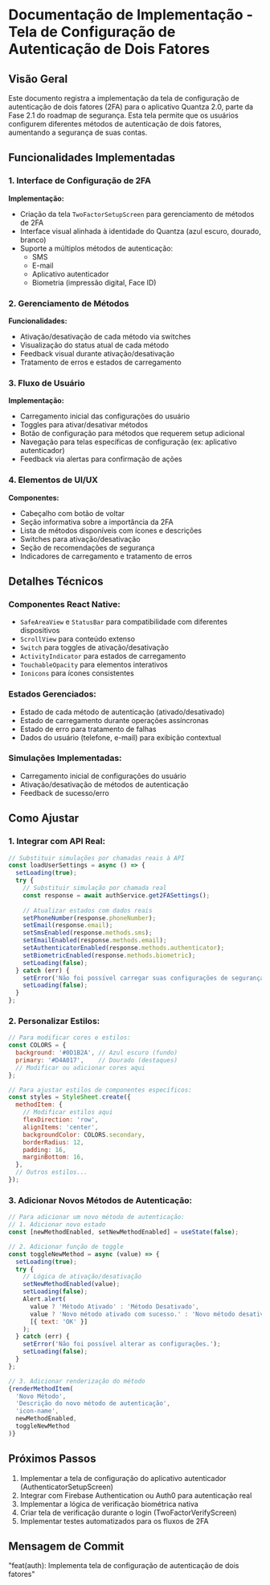 # Documentação de Implementação - Tela de Configuração de Autenticação de Dois Fatores

## Visão Geral

Este documento registra a implementação da tela de configuração de autenticação de dois fatores (2FA) para o aplicativo Quantza 2.0, parte da Fase 2.1 do roadmap de segurança. Esta tela permite que os usuários configurem diferentes métodos de autenticação de dois fatores, aumentando a segurança de suas contas.

## Funcionalidades Implementadas

### 1. Interface de Configuração de 2FA

**Implementação:**
- Criação da tela `TwoFactorSetupScreen` para gerenciamento de métodos de 2FA
- Interface visual alinhada à identidade do Quantza (azul escuro, dourado, branco)
- Suporte a múltiplos métodos de autenticação:
  - SMS
  - E-mail
  - Aplicativo autenticador
  - Biometria (impressão digital, Face ID)

### 2. Gerenciamento de Métodos

**Funcionalidades:**
- Ativação/desativação de cada método via switches
- Visualização do status atual de cada método
- Feedback visual durante ativação/desativação
- Tratamento de erros e estados de carregamento

### 3. Fluxo de Usuário

**Implementação:**
- Carregamento inicial das configurações do usuário
- Toggles para ativar/desativar métodos
- Botão de configuração para métodos que requerem setup adicional
- Navegação para telas específicas de configuração (ex: aplicativo autenticador)
- Feedback via alertas para confirmação de ações

### 4. Elementos de UI/UX

**Componentes:**
- Cabeçalho com botão de voltar
- Seção informativa sobre a importância da 2FA
- Lista de métodos disponíveis com ícones e descrições
- Switches para ativação/desativação
- Seção de recomendações de segurança
- Indicadores de carregamento e tratamento de erros

## Detalhes Técnicos

### Componentes React Native:
- `SafeAreaView` e `StatusBar` para compatibilidade com diferentes dispositivos
- `ScrollView` para conteúdo extenso
- `Switch` para toggles de ativação/desativação
- `ActivityIndicator` para estados de carregamento
- `TouchableOpacity` para elementos interativos
- `Ionicons` para ícones consistentes

### Estados Gerenciados:
- Estado de cada método de autenticação (ativado/desativado)
- Estado de carregamento durante operações assíncronas
- Estado de erro para tratamento de falhas
- Dados do usuário (telefone, e-mail) para exibição contextual

### Simulações Implementadas:
- Carregamento inicial de configurações do usuário
- Ativação/desativação de métodos de autenticação
- Feedback de sucesso/erro

## Como Ajustar

### 1. Integrar com API Real:
```javascript
// Substituir simulações por chamadas reais à API
const loadUserSettings = async () => {
  setLoading(true);
  try {
    // Substituir simulação por chamada real
    const response = await authService.get2FASettings();
    
    // Atualizar estados com dados reais
    setPhoneNumber(response.phoneNumber);
    setEmail(response.email);
    setSmsEnabled(response.methods.sms);
    setEmailEnabled(response.methods.email);
    setAuthenticatorEnabled(response.methods.authenticator);
    setBiometricEnabled(response.methods.biometric);
    setLoading(false);
  } catch (err) {
    setError('Não foi possível carregar suas configurações de segurança.');
    setLoading(false);
  }
};
```

### 2. Personalizar Estilos:
```javascript
// Para modificar cores e estilos:
const COLORS = {
  background: '#0D1B2A', // Azul escuro (fundo)
  primary: '#D4A017',    // Dourado (destaques)
  // Modificar ou adicionar cores aqui
};

// Para ajustar estilos de componentes específicos:
const styles = StyleSheet.create({
  methodItem: {
    // Modificar estilos aqui
    flexDirection: 'row',
    alignItems: 'center',
    backgroundColor: COLORS.secondary,
    borderRadius: 12,
    padding: 16,
    marginBottom: 16,
  },
  // Outros estilos...
});
```

### 3. Adicionar Novos Métodos de Autenticação:
```javascript
// Para adicionar um novo método de autenticação:
// 1. Adicionar novo estado
const [newMethodEnabled, setNewMethodEnabled] = useState(false);

// 2. Adicionar função de toggle
const toggleNewMethod = async (value) => {
  setLoading(true);
  try {
    // Lógica de ativação/desativação
    setNewMethodEnabled(value);
    setLoading(false);
    Alert.alert(
      value ? 'Método Ativado' : 'Método Desativado',
      value ? 'Novo método ativado com sucesso.' : 'Novo método desativado com sucesso.',
      [{ text: 'OK' }]
    );
  } catch (err) {
    setError('Não foi possível alterar as configurações.');
    setLoading(false);
  }
};

// 3. Adicionar renderização do método
{renderMethodItem(
  'Novo Método',
  'Descrição do novo método de autenticação',
  'icon-name',
  newMethodEnabled,
  toggleNewMethod
)}
```

## Próximos Passos

1. Implementar a tela de configuração do aplicativo autenticador (AuthenticatorSetupScreen)
2. Integrar com Firebase Authentication ou Auth0 para autenticação real
3. Implementar a lógica de verificação biométrica nativa
4. Criar tela de verificação durante o login (TwoFactorVerifyScreen)
5. Implementar testes automatizados para os fluxos de 2FA

## Mensagem de Commit

"feat(auth): Implementa tela de configuração de autenticação de dois fatores"
